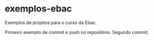 # exemplos-ebac
Exemplos de projetos para o curso da Ebac.

Primeiro exemplo de commit e push no repositório.
Segundo commit.
